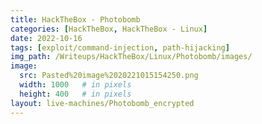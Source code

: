 ```yaml
---
title: HackTheBox - Photobomb
categories: [HackTheBox, HackTheBox - Linux]
date: 2022-10-16
tags: [exploit/command-injection, path-hijacking]
img_path: /Writeups/HackTheBox/Linux/Photobomb/images/
image:
  src: Pasted%20image%2020221015154250.png
  width: 1000   # in pixels
  height: 400   # in pixels
layout: live-machines/Photobomb_encrypted
---
```

